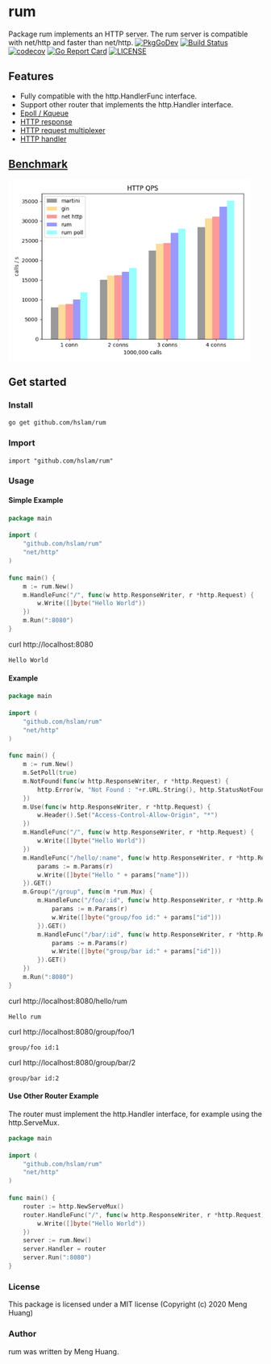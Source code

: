 # rum
Package rum implements an HTTP server. The rum server is compatible with net/http and faster than net/http.
[![PkgGoDev](https://pkg.go.dev/badge/github.com/hslam/rum)](https://pkg.go.dev/github.com/hslam/rum)
[![Build Status](https://travis-ci.org/hslam/rum.svg?branch=master)](https://travis-ci.org/hslam/rum)
[![codecov](https://codecov.io/gh/hslam/rum/branch/master/graph/badge.svg)](https://codecov.io/gh/hslam/rum)
[![Go Report Card](https://goreportcard.com/badge/github.com/hslam/rum)](https://goreportcard.com/report/github.com/hslam/rum)
[![LICENSE](https://img.shields.io/github/license/hslam/rum.svg?style=flat-square)](https://github.com/hslam/rum/blob/master/LICENSE)

## Features
* Fully compatible with the http.HandlerFunc interface.
* Support other router that implements the http.Handler interface.
* [Epoll / Kqueue](https://github.com/hslam/netpoll "netpoll")
* [HTTP response](https://github.com/hslam/request "response")
* [HTTP request multiplexer](https://github.com/hslam/mux "mux")
* [HTTP handler](https://github.com/hslam/handler "handler")

## [Benchmark](http://github.com/hslam/http-benchmark "http-benchmark")
<img src="https://raw.githubusercontent.com/hslam/http-benchmark/master/http-qps.png" width = "480" height = "360" alt="qps" align=center>

## Get started

### Install
```
go get github.com/hslam/rum
```
### Import
```
import "github.com/hslam/rum"
```

### Usage
#### Simple Example
```go
package main

import (
	"github.com/hslam/rum"
	"net/http"
)

func main() {
	m := rum.New()
	m.HandleFunc("/", func(w http.ResponseWriter, r *http.Request) {
		w.Write([]byte("Hello World"))
	})
	m.Run(":8080")
}
```

curl http://localhost:8080
```
Hello World
```

#### Example
```go
package main

import (
	"github.com/hslam/rum"
	"net/http"
)

func main() {
	m := rum.New()
	m.SetPoll(true)
	m.NotFound(func(w http.ResponseWriter, r *http.Request) {
		http.Error(w, "Not Found : "+r.URL.String(), http.StatusNotFound)
	})
	m.Use(func(w http.ResponseWriter, r *http.Request) {
		w.Header().Set("Access-Control-Allow-Origin", "*")
	})
	m.HandleFunc("/", func(w http.ResponseWriter, r *http.Request) {
		w.Write([]byte("Hello World"))
	})
	m.HandleFunc("/hello/:name", func(w http.ResponseWriter, r *http.Request) {
		params := m.Params(r)
		w.Write([]byte("Hello " + params["name"]))
	}).GET()
	m.Group("/group", func(m *rum.Mux) {
		m.HandleFunc("/foo/:id", func(w http.ResponseWriter, r *http.Request) {
			params := m.Params(r)
			w.Write([]byte("group/foo id:" + params["id"]))
		}).GET()
		m.HandleFunc("/bar/:id", func(w http.ResponseWriter, r *http.Request) {
			params := m.Params(r)
			w.Write([]byte("group/bar id:" + params["id"]))
		}).GET()
	})
	m.Run(":8080")
}
```

curl http://localhost:8080/hello/rum
```
Hello rum
```

curl http://localhost:8080/group/foo/1
```
group/foo id:1
```

curl http://localhost:8080/group/bar/2
```
group/bar id:2
```

#### Use Other Router Example
The router must implement the http.Handler interface, for example using the http.ServeMux.
```go
package main

import (
	"github.com/hslam/rum"
	"net/http"
)

func main() {
	router := http.NewServeMux()
	router.HandleFunc("/", func(w http.ResponseWriter, r *http.Request) {
		w.Write([]byte("Hello World"))
	})
	server := rum.New()
	server.Handler = router
	server.Run(":8080")
}
```

### License
This package is licensed under a MIT license (Copyright (c) 2020 Meng Huang)

### Author
rum was written by Meng Huang.

